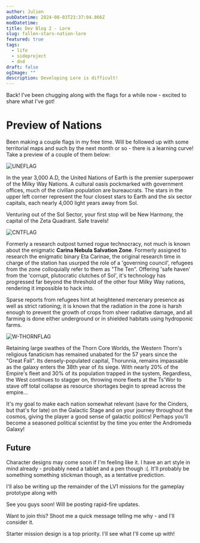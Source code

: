 ```yaml
---
author: Julien
pubDatetime: 2024-08-03T23:37:04.866Z
modDatetime:
title: Dev Blog 2 - Lore
slug: fallen-stars-nation-lore
featured: true
tags:
  - life
  - sideproject
  - dnd
draft: false
ogImage: ""
description: Developing Lore is difficult!
---
```


Back! I've been chugging along with the flags for a while now - excited to share what I've got!

# Preview of Nations

Been making a couple flags in my free time. Will be followed up with some territorial maps and such by the next month or so - there is a learning curve! Take a preview of a couple of them below:

![UNEFLAG](/blog-images/UNE.png)

In the year 3,000 A.D, the United Nations of Earth is the premier superpower of the Milky Way Nations. A cultural oasis pockmarked with government offices, much of the civilian population are bureaucrats. The stars in the upper left corner represent the four closest stars to Earth and the six sector capitals, each nearly 4,000 light years away from Sol.

Venturing out of the Sol Sector, your first stop will be New Harmony, the capital of the Zeta Quadrant. Safe travels!

![CNTFLAG](/blog-images/cnszflag.png)

Formerly a research outpost turned rogue technocracy, not much is known about the enigmatic **Carina Nebula Salvation Zone**. Formerly assigned to research the enigmatic binary Eta Carinae, the original research time in charge of the station has usurped the role of a 'governing council', refugees from the zone colloquially refer to them as "The Ten". Offering 'safe haven' from the 'corrupt, plutocratic clutches of Sol', it's technology has progressed far beyond the threshold of the other four Milky Way nations, rendering it impossible to hack into.

Sparse reports from refugees hint at heightened mercenary presence as well as strict rationing; it is known that the radiation in the zone is harsh enough to prevent the growth of crops from sheer radiative damage, and all farming is done either underground or in shielded habitats using hydroponic farms.

![W-THORNFLAG](/blog-images/west-thorn-empire.png)

Retaining large swathes of the Thorn Core Worlds, the Western Thorn's religious fanaticism has remained unabated for the 57 years since the "Great Fall". Its densely-populated capital, Thorunnia, remains impassable as the galaxy enters the 38th year of its siege. With nearly 20% of the Empire's fleet and 30% of its population trapped in the system, Regardless, the West continues to stagger on, throwing more fleets at the Ts'Wor to stave off total collapse as resource shortages begin to spread across the empire...

It's my goal to make each nation somewhat relevant (save for the Cinders, but that's for late) on the Galactic Stage and on your journey throughout the cosmos, giving the player a good sense of galactic politics! Perhaps you'll become a seasoned political scientist by the time you enter the Andromeda Galaxy!

## Future

Character designs may come soon if I'm feeling like it. I have an art style in mind already - probably need a tablet and a pen though :(. It'll probably be something something stickman though, as a tentative prediction.

I'll also be writing up the remainder of the LV1 missions for the gameplay prototype along with

See you guys soon! Will be posting rapid-fire updates.

Want to join this? Shoot me a quick message telling me why - and I'll consider it.

Starter mission design is a top priority. I'll see what I'll come up with!

